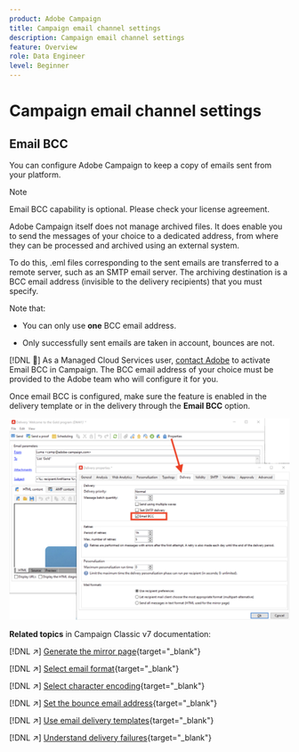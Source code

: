```yaml
---
product: Adobe Campaign
title: Campaign email channel settings
description: Campaign email channel settings
feature: Overview
role: Data Engineer
level: Beginner
---
```

# Campaign email channel settings

## Email BCC

You can configure Adobe Campaign to keep a copy of emails sent from your platform.

>[!NOTE]
>Email BCC capability is optional. Please check your license agreement.

Adobe Campaign itself does not manage archived files. It does enable you to send the messages of your choice to a dedicated address, from where they can be processed and archived using an external system.

To do this, .eml files corresponding to the sent emails are transferred to a remote server, such as an SMTP email server. The archiving destination is a BCC email address (invisible to the delivery recipients) that you must specify.

Note that:

* You can only use **one** BCC email address.

* Only successfully sent emails are taken in account, bounces are not.

[!DNL :speech_balloon:] As a Managed Cloud Services user, [contact Adobe](../start/campaign-faq.md#support) to activate Email BCC in Campaign. The BCC email address of your choice must be provided to the Adobe team who will configure it for you.

Once email BCC is configured, make sure the feature is enabled in the delivery template or in the delivery through the **Email BCC** option. 

![](assets/email-bcc.png)


**Related topics** in Campaign Classic v7 documentation:


[!DNL :arrow_upper_right:] [Generate the mirror page](https://experienceleague.adobe.com/docs/campaign-classic/using/sending-messages/sending-emails/sending-an-email/email-parameters.html#generating-mirror-page){target="_blank"}

[!DNL :arrow_upper_right:] [Select email format](https://experienceleague.adobe.com/docs/campaign-classic/using/sending-messages/sending-emails/sending-an-email/email-parameters.html#selecting-message-formats){target="_blank"}

[!DNL :arrow_upper_right:] [Select character encoding](https://experienceleague.adobe.com/docs/campaign-classic/using/sending-messages/sending-emails/sending-an-email/email-parameters.html#character-encoding){target="_blank"}

[!DNL :arrow_upper_right:] [Set the bounce email address](https://experienceleague.adobe.com/docs/campaign-classic/using/sending-messages/sending-emails/sending-an-email/email-parameters.html#managing-bounce-emails){target="_blank"}

[!DNL :arrow_upper_right:] [Use email delivery templates](https://experienceleague.adobe.com/docs/campaign-classic/using/sending-messages/using-delivery-templates/about-templates.html){target="_blank"}

[!DNL :arrow_upper_right:] [Understand delivery failures](https://experienceleague.adobe.com/docs/campaign-classic/using/sending-messages/monitoring-deliveries/understanding-delivery-failures.html){target="_blank"}
